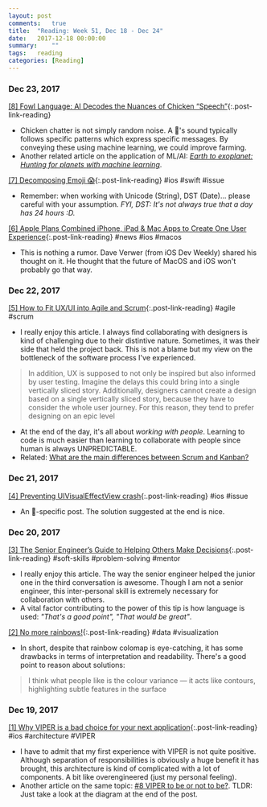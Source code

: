 ```yaml
---
layout: post
comments:	true
title:  "Reading: Week 51, Dec 18 - Dec 24"
date:   2017-12-18 00:00:00
summary:    ""
tags:   reading
categories:	[Reading]
---
```


### Dec 23, 2017

[[8] Fowl Language: AI Decodes the Nuances of Chicken “Speech”](https://www.scientificamerican.com/article/fowl-language-ai-decodes-the-nuances-of-chicken-ldquo-speech-rdquo){:.post-link-reading}
- Chicken chatter is not simply random noise. A 🐥's sound typically follows specific patterns which express specific messages. By conveying these using machine learning, we could improve farming.
- Another related article on the application of ML/AI: *[Earth to exoplanet: Hunting for planets with machine learning](https://blog.google/topics/machine-learning/hunting-planets-machine-learning)*.


[[7] Decomposing Emoji 😱](https://www.objc.io/blog/2017/12/19/decomposing-emoji/){:.post-link-reading} <post-meta>#ios #swift #issue</post-meta>
- Remember: when working with Unicode (String), DST (Date)... please careful with your assumption. *FYI, DST: It's not always true that a day has 24 hours :D.*


[[6] Apple Plans Combined iPhone, iPad & Mac Apps to Create One User Experience](https://www.bloomberg.com/news/articles/2017-12-20/apple-is-said-to-have-plan-to-combine-iphone-ipad-and-mac-apps){:.post-link-reading} <post-meta>#news #ios #macos</post-meta>
- This is nothing a rumor. Dave Verwer (from iOS Dev Weekly) shared his thought on it. He thought that the future of MacOS and iOS won't probably go that way.

### Dec 22, 2017

[[5] How to Fit UX/UI into Agile and Scrum](https://www.scrumalliance.org/community/articles/2016/november/agile-scrum-and-ux-ui){:.post-link-reading} <post-meta>#agile #scrum</post-meta>
- I really enjoy this article. I always find collaborating with designers is kind of challenging due to their distintive nature. Sometimes, it was their side that held the project back. This is not a blame but my view on the bottleneck of the software process I've experienced.
> In addition, UX is supposed to not only be inspired but also informed by user testing. Imagine the delays this could bring into a single vertically sliced story. Additionally, designers cannot create a design based on a single vertically sliced story, because they have to consider the whole user journey. For this reason, they tend to prefer designing on an epic level
- At the end of the day, it's all about *working with people*. Learning to code is much easier than learning to collaborate with people since human is always UNPREDICTABLE.
- Related: [What are the main differences between Scrum and Kanban?](https://www.quora.com/What-are-the-main-differences-between-Scrum-and-Kanban)


### Dec 21, 2017

[[4] Preventing UIVisualEffectView crash](https://dev.to/onmyway133/preventing-uivisualeffectview-crash-30gg){:.post-link-reading} <post-meta>#ios #issue</post-meta>
- An 📱-specific post. The solution suggested at the end is nice.


### Dec 20, 2017

[[3] The Senior Engineer’s Guide to Helping Others Make Decisions](http://silverwraith.com/blog/2017/10/the-senior-engineers-guide-to-helping-others-make-decisions){:.post-link-reading} <post-meta>#soft-skills #problem-solving #mentor</post-meta>
- I really enjoy this article. The way the senior engineer helped the junior one in the third conversation is awesome. Though I am not a senior engineer, this inter-personal skill is extremely necessary for collaboration with others.
- A vital factor contributing to the power of this tip is how language is used: *"That's a good point", "That would be great"*.


[[2] No more rainbows!](https://agilescientific.com/blog/2017/12/14/no-more-rainbows){:.post-link-reading} <post-meta>#data #visualization</post-meta>
- In short, despite that rainbow colomap is eye-catching, it has some drawbacks in terms of interpretation and readability. There's a good point to reason about solutions:
> I think what people like is the colour variance — it acts like contours, highlighting subtle features in the surface


### Dec 19, 2017

[[1] Why VIPER is a bad choice for your next application](https://medium.com/@Pr0Ger/why-viper-is-a-bad-choice-for-your-next-application-725f4e16fbee){:.post-link-reading} <post-meta>#ios #architecture #VIPER</post-meta>
- I have to admit that my first experience with VIPER is not quite positive. Although separation of responsibilities is obviously a huge benefit it has brought, this architecture is kind of complicated with a lot of components. A bit like overengineered (just my personal feeling).
- Another article on the same topic: [#8 VIPER to be or not to be?](https://swifting.io/blog/2016/03/07/8-viper-to-be-or-not-to-be). TLDR: Just take a look at the diagram at the end of the post.

